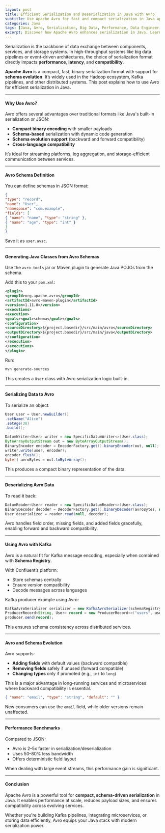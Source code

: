```yaml
---
layout: post
title: Efficient Serialization and Deserialization in Java with Avro
subtitle: Use Apache Avro for fast and compact serialization in Java applications
categories: Java
tags: [Java, Avro, Serialization, Big Data, Performance, Data Engineering]
excerpt: Discover how Apache Avro enhances serialization in Java. Learn schema evolution, binary formats, integration with Kafka, and how to serialize and deserialize data efficiently in modern applications.
---
```




Serialization is the backbone of data exchange between components, services, and storage systems. In high-throughput systems like big data pipelines or event-driven architectures, the choice of serialization format directly impacts **performance**, **latency**, and **compatibility**.

**Apache Avro** is a compact, fast, binary serialization format with support for **schema evolution**. It’s widely used in the Hadoop ecosystem, Kafka pipelines, and other distributed systems. This post explains how to use Avro for efficient serialization in Java.

---

#### Why Use Avro?

Avro offers several advantages over traditional formats like Java's built-in serialization or JSON:

- **Compact binary encoding** with smaller payloads
- **Schema-based** serialization with dynamic code generation
- **Schema evolution support** (backward and forward compatibility)
- **Cross-language compatibility**

It’s ideal for streaming platforms, log aggregation, and storage-efficient communication between services.

---

#### Avro Schema Definition

You can define schemas in JSON format:

```json
{
"type": "record",
"name": "User",
"namespace": "com.example",
"fields": [
{ "name": "name", "type": "string" },
{ "name": "age", "type": "int" }
]
}
```

Save it as `user.avsc`.

---

#### Generating Java Classes from Avro Schemas

Use the `avro-tools` jar or Maven plugin to generate Java POJOs from the schema.

Add this to your `pom.xml`:

```xml
<plugin>
<groupId>org.apache.avro</groupId>
<artifactId>avro-maven-plugin</artifactId>
<version>1.11.0</version>
<executions>
<execution>
<goals><goal>schema</goal></goals>
<configuration>
<sourceDirectory>${project.basedir}/src/main/avro</sourceDirectory>
<outputDirectory>${project.basedir}/src/main/java</outputDirectory>
</configuration>
</execution>
</executions>
</plugin>
```

Run:

```bash
mvn generate-sources
```

This creates a `User` class with Avro serialization logic built-in.

---

#### Serializing Data to Avro

To serialize an object:

```java
User user = User.newBuilder()
.setName("Alice")
.setAge(30)
.build();

DatumWriter<User> writer = new SpecificDatumWriter<>(User.class);
ByteArrayOutputStream out = new ByteArrayOutputStream();
BinaryEncoder encoder = EncoderFactory.get().binaryEncoder(out, null);
writer.write(user, encoder);
encoder.flush();
byte[] avroBytes = out.toByteArray();
```

This produces a compact binary representation of the data.

---

#### Deserializing Avro Data

To read it back:

```java
DatumReader<User> reader = new SpecificDatumReader<>(User.class);
BinaryDecoder decoder = DecoderFactory.get().binaryDecoder(avroBytes, null);
User deserialized = reader.read(null, decoder);
```

Avro handles field order, missing fields, and added fields gracefully, enabling forward and backward compatibility.

---

#### Using Avro with Kafka

Avro is a natural fit for Kafka message encoding, especially when combined with **Schema Registry**.

With Confluent’s platform:
- Store schemas centrally
- Ensure version compatibility
- Decode messages across languages

Kafka producer example using Avro:

```java
KafkaAvroSerializer serializer = new KafkaAvroSerializer(schemaRegistryClient);
ProducerRecord<String, User> record = new ProducerRecord<>("users", user);
producer.send(record);
```

This ensures schema consistency across distributed services.

---

#### Avro and Schema Evolution

Avro supports:
- **Adding fields** with default values (backward compatible)
- **Removing fields** safely if unused (forward compatible)
- **Changing types** only if promoted (e.g., `int` to `long`)

This is a major advantage in long-running services and microservices where backward compatibility is essential.

```json
{ "name": "email", "type": "string", "default": "" }
```

New consumers can use the `email` field, while older versions remain unaffected.

---

#### Performance Benchmarks

Compared to JSON:
- Avro is 2–5x faster in serialization/deserialization
- Uses 50–80% less bandwidth
- Offers deterministic field layout

When dealing with large event streams, this performance gain is significant.

---

#### Conclusion

Apache Avro is a powerful tool for **compact, schema-driven serialization** in Java. It enables performance at scale, reduces payload sizes, and ensures compatibility across evolving services.

Whether you're building Kafka pipelines, integrating microservices, or storing data efficiently, Avro equips your Java stack with modern serialization power.
